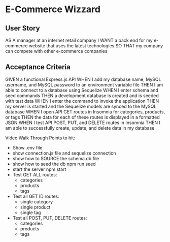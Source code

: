 # E-Commerce Wizzard

## User Story
AS A manager at an internet retail company
I WANT a back end for my e-commerce website that uses the latest technologies
SO THAT my company can compete with other e-commerce companies

## Acceptance Criteria
GIVEN a functional Express.js API
WHEN I add my database name, MySQL username, and MySQL password to an environment variable file
THEN I am able to connect to a database using Sequelize
WHEN I enter schema and seed commands
THEN a development database is created and is seeded with test data
WHEN I enter the command to invoke the application
THEN my server is started and the Sequelize models are synced to the MySQL database
WHEN I open API GET routes in Insomnia for categories, products, or tags
THEN the data for each of these routes is displayed in a formatted JSON
WHEN I test API POST, PUT, and DELETE routes in Insomnia
THEN I am able to successfully create, update, and delete data in my database


Video Walk Through Points to hit:
- Show .env file
- show connection.js file and sequelize connection
- show how to SOURCE the schema.db file
- show how to seed the db npm run seed
- start the server npm start
- Test GET ALL routes:
    - categories
    - products
    - tags
- Test all GET ID routes:
    - single category
    - single product
    - single tag
- Test all POST, PUT, DELETE routes:
    - categories
    - products
    - tags